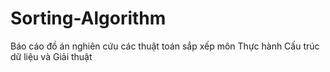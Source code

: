 # Sorting-Algorithm
Báo cáo đồ án nghiên cứu các thuật toán sắp xếp môn Thực hành Cấu trúc dữ liệu và Giải thuật
